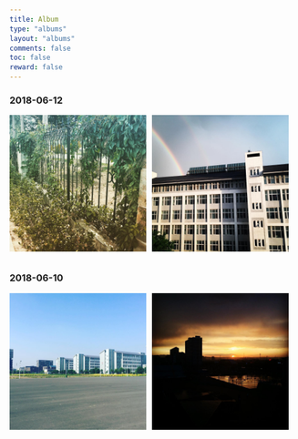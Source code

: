 ```yaml
---
title: Album
type: "albums"
layout: "albums"
comments: false
toc: false
reward: false
---
```


<style>.img{width:240px;display:inline-block;margin:0 10px 10px 0;}.img-last{width:240px;display:inline-block;margin:0 0 10px 0;}</style>
<script>var img = document.getElementsByTagName("img");if(window.screen.width < 500){for(var i = 0 ; i < img.length;i++){var len = (window.screen.width-40) / 2;img[i].style.width = len.toString()+"px";}}</script>

### 2018-06-12

<img src="/albums/imgs/20180612-1.jpg" alt="The elves are coming at once" class="img" /><img src="/albums/imgs/20180612-2.jpg" alt="Double Rainbow" class="img-last" />

### 2018-06-10

<img src="/albums/imgs/20180610-1.jpg" alt="蓝天白云，晴空万里" class="img" /><img src="/albums/imgs/20180610-2.jpg" alt="忽然暴风雨" class="img-last" />